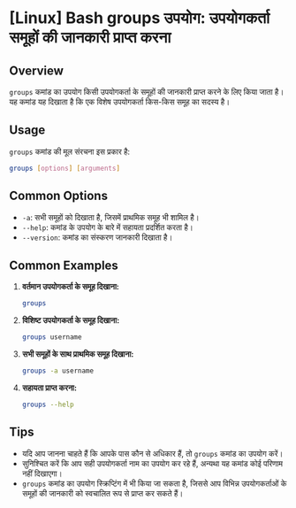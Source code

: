 # [Linux] Bash groups उपयोग: उपयोगकर्ता समूहों की जानकारी प्राप्त करना

## Overview
`groups` कमांड का उपयोग किसी उपयोगकर्ता के समूहों की जानकारी प्राप्त करने के लिए किया जाता है। यह कमांड यह दिखाता है कि एक विशेष उपयोगकर्ता किस-किस समूह का सदस्य है।

## Usage
`groups` कमांड की मूल संरचना इस प्रकार है:

```bash
groups [options] [arguments]
```

## Common Options
- `-a`: सभी समूहों को दिखाता है, जिसमें प्राथमिक समूह भी शामिल है।
- `--help`: कमांड के उपयोग के बारे में सहायता प्रदर्शित करता है।
- `--version`: कमांड का संस्करण जानकारी दिखाता है।

## Common Examples
1. **वर्तमान उपयोगकर्ता के समूह दिखाना:**
   ```bash
   groups
   ```

2. **विशिष्ट उपयोगकर्ता के समूह दिखाना:**
   ```bash
   groups username
   ```

3. **सभी समूहों के साथ प्राथमिक समूह दिखाना:**
   ```bash
   groups -a username
   ```

4. **सहायता प्राप्त करना:**
   ```bash
   groups --help
   ```

## Tips
- यदि आप जानना चाहते हैं कि आपके पास कौन से अधिकार हैं, तो `groups` कमांड का उपयोग करें।
- सुनिश्चित करें कि आप सही उपयोगकर्ता नाम का उपयोग कर रहे हैं, अन्यथा यह कमांड कोई परिणाम नहीं दिखाएगा।
- `groups` कमांड का उपयोग स्क्रिप्टिंग में भी किया जा सकता है, जिससे आप विभिन्न उपयोगकर्ताओं के समूहों की जानकारी को स्वचालित रूप से प्राप्त कर सकते हैं।